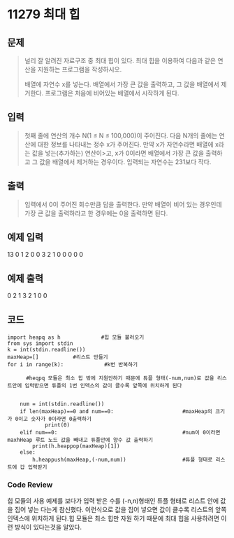 # 11279 최대 힙

## 문제
>널리 잘 알려진 자료구조 중 최대 힙이 있다. 최대 힙을 이용하여 다음과 같은 연산을 지원하는 프로그램을 작성하시오.
>
>배열에 자연수 x를 넣는다.
>배열에서 가장 큰 값을 출력하고, 그 값을 배열에서 제거한다.
>프로그램은 처음에 비어있는 배열에서 시작하게 된다.

## 입력
>첫째 줄에 연산의 개수 N(1 ≤ N ≤ 100,000)이 주어진다. 다음 N개의 줄에는 연산에 대한 정보를 나타내는 정수 x가 주어진다. 만약 x가 자연수라면 배열에 x라는 값을 넣는(추가하는) 연산이>고, x가 0이라면 배열에서 가장 큰 값을 출력하고 그 값을 배열에서 제거하는 경우이다. 입력되는 자연수는 231보다 작다.

## 출력
>입력에서 0이 주어진 회수만큼 답을 출력한다. 만약 배열이 비어 있는 경우인데 가장 큰 값을 출력하라고 한 경우에는 0을 출력하면 된다.

## 예제 입력
13
0
1
2
0
0
3
2
1
0
0
0
0
0
## 예제 출력
0
2
1
3
2
1
0
0
## 코드
```
import heapq as h             #힙 모듈 불러오기
from sys import stdin
k = int(stdin.readline())
maxHeap=[]           #리스트 만들기
for i in range(k):             #k번 반복하기

      #heqpq 모듈은 최소 힙 밖에 지원안하기 때문에 튜플 형태(-num,num)로 값을 리스트안에 입력받으면 튜플의 1번 인덱스의 값이 클수록 앞쪽에 위치하게 된다
      
      
    num = int(stdin.readline())
    if len(maxHeap)==0 and num==0:                      #maxHeap의 크기가 0이고 숫자가 0이라면 0출력하기
            print(0)
    elif num==0:                                        #num이 0이라면 maxhHeap 루트 노드 값을 빼내고 튜플안에 양수 값 출력하기
        print(h.heappop(maxHeap)[1])
    else:
        h.heappush(maxHeap,(-num,num))                  #튜플 형태로 리스트에 갑 입력받기
```
### Code Review
힙 모듈의 사용 예제를 보다가 입력 받은 수를 (-n,n)형태인 튜플 형태로 리스트 안에
값을 집어 넣는 다는게 참신했다. 이런식으로 값을 집어 넣으면 값이 클수록 리스트의
앞쪽 인덱스에 위치하게 된다.힙 모듈은 최소 힙만 자원 하기 때문에 최대 힙을 사용하려면
이런 방식이 있다는것을 알았다.
